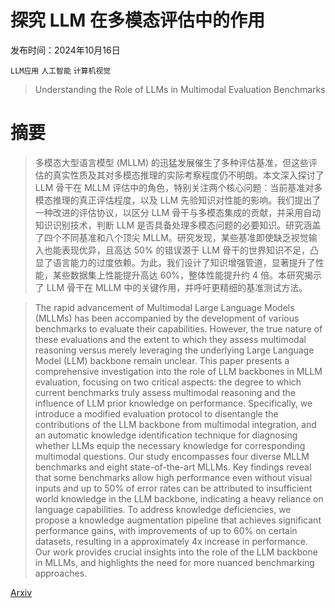 # 探究 LLM 在多模态评估中的作用

发布时间：2024年10月16日

`LLM应用` `人工智能` `计算机视觉`

> Understanding the Role of LLMs in Multimodal Evaluation Benchmarks

# 摘要

> 多模态大型语言模型 (MLLM) 的迅猛发展催生了多种评估基准，但这些评估的真实性质及其对多模态推理的实际考察程度仍不明朗。本文深入探讨了 LLM 骨干在 MLLM 评估中的角色，特别关注两个核心问题：当前基准对多模态推理的真正评估程度，以及 LLM 先验知识对性能的影响。我们提出了一种改进的评估协议，以区分 LLM 骨干与多模态集成的贡献，并采用自动知识识别技术，判断 LLM 是否具备处理多模态问题的必要知识。研究涵盖了四个不同基准和八个顶尖 MLLM。研究发现，某些基准即使缺乏视觉输入也能表现优异，且高达 50% 的错误源于 LLM 骨干的世界知识不足，凸显了语言能力的过度依赖。为此，我们设计了知识增强管道，显著提升了性能，某些数据集上性能提升高达 60%，整体性能提升约 4 倍。本研究揭示了 LLM 骨干在 MLLM 中的关键作用，并呼吁更精细的基准测试方法。

> The rapid advancement of Multimodal Large Language Models (MLLMs) has been accompanied by the development of various benchmarks to evaluate their capabilities. However, the true nature of these evaluations and the extent to which they assess multimodal reasoning versus merely leveraging the underlying Large Language Model (LLM) backbone remain unclear. This paper presents a comprehensive investigation into the role of LLM backbones in MLLM evaluation, focusing on two critical aspects: the degree to which current benchmarks truly assess multimodal reasoning and the influence of LLM prior knowledge on performance. Specifically, we introduce a modified evaluation protocol to disentangle the contributions of the LLM backbone from multimodal integration, and an automatic knowledge identification technique for diagnosing whether LLMs equip the necessary knowledge for corresponding multimodal questions. Our study encompasses four diverse MLLM benchmarks and eight state-of-the-art MLLMs. Key findings reveal that some benchmarks allow high performance even without visual inputs and up to 50\% of error rates can be attributed to insufficient world knowledge in the LLM backbone, indicating a heavy reliance on language capabilities. To address knowledge deficiencies, we propose a knowledge augmentation pipeline that achieves significant performance gains, with improvements of up to 60\% on certain datasets, resulting in a approximately 4x increase in performance. Our work provides crucial insights into the role of the LLM backbone in MLLMs, and highlights the need for more nuanced benchmarking approaches.

[Arxiv](https://arxiv.org/abs/2410.12329)
